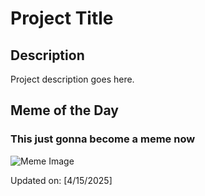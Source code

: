 # Project Title

## Description

Project description goes here.

## Meme of the Day

### This just gonna become a meme now
![Meme Image](https://i.redd.it/6eut1lzlovue1.png)

Updated on: [4/15/2025]